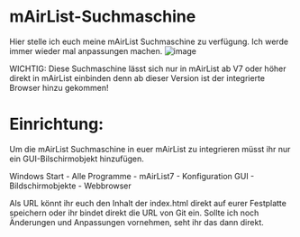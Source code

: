 # mAirList-Suchmaschine
Hier stelle ich euch meine mAirList Suchmaschine zu verfügung. Ich werde immer wieder mal anpassungen machen. 
![image](https://user-images.githubusercontent.com/118381734/230766054-08363d8d-adfb-48c5-a74e-03eab8b02cbe.png)

WICHTIG: Diese Suchmaschine lässt sich nur in mAirList ab V7 oder höher direkt in mAirList einbinden denn ab
dieser Version ist der integrierte Browser hinzu gekommen!

# Einrichtung:
Um die mAirList Suchmaschine in euer mAirList zu integrieren müsst ihr nur
ein GUI-Bilschirmobjekt hinzufügen. 

Windows Start - Alle Programme - mAirList7 - Konfiguration
GUI - Bildschirmobjekte - Webbrowser

Als URL könnt ihr euch den Inhalt der index.html direkt auf eurer Festplatte speichern
oder ihr bindet direkt die URL von Git ein.
Sollte ich noch Änderungen und Anpassungen vornehmen, seht ihr das dann direkt.
 
